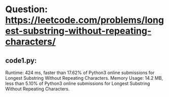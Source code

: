 # Question: https://leetcode.com/problems/longest-substring-without-repeating-characters/

## code1.py:
  Runtime: 424 ms, faster than 17.62% of Python3 online submissions for Longest Substring Without Repeating Characters.
  Memory Usage: 14.2 MB, less than 5.10% of Python3 online submissions for Longest Substring Without Repeating Characters.